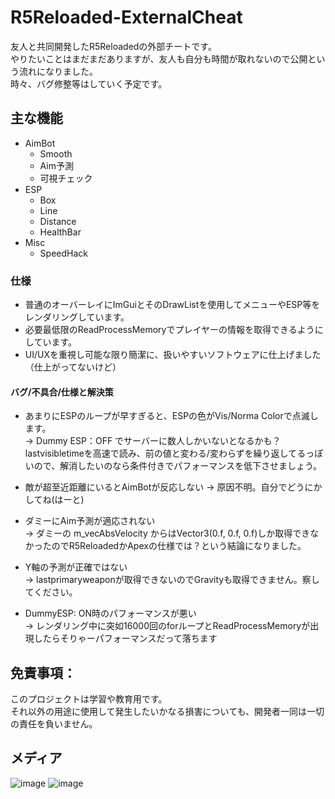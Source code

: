 # R5Reloaded-ExternalCheat
友人と共同開発したR5Reloadedの外部チートです。  
やりたいことはまだまだありますが、友人も自分も時間が取れないので公開という流れになりました。  
時々、バグ修整等はしていく予定です。

## 主な機能
- AimBot
  * Smooth  
  * Aim予測  
  * 可視チェック
- ESP
  * Box
  * Line
  * Distance
  * HealthBar
- Misc
  * SpeedHack

### 仕様
* 普通のオーバーレイにImGuiとそのDrawListを使用してメニューやESP等をレンダリングしています。
* 必要最低限のReadProcessMemoryでプレイヤーの情報を取得できるようにしています。
* UI/UXを重視し可能な限り簡潔に、扱いやすいソフトウェアに仕上げました（仕上がってないけど）

#### バグ/不具合/仕様と解決策
* あまりにESPのループが早すぎると、ESPの色がVis/Norma Colorで点滅します。  
  -> Dummy ESP：OFF でサーバーに数人しかいないとなるかも？lastvisibletimeを高速で読み、前の値と変わる/変わらずを繰り返してるっぽいので、解消したいのなら条件付きでパフォーマンスを低下させましょう。
  
* 敵が超至近距離にいるとAimBotが反応しない
  -> 原因不明。自分でどうにかしてね(はーと)
  
* ダミーにAim予測が適応されない  
  -> ダミーの m_vecAbsVelocity からはVector3(0.f, 0.f, 0.f)しか取得できなかったのでR5ReloadedかApexの仕様では？という結論になりました。

* Y軸の予測が正確ではない  
  -> lastprimaryweaponが取得できないのでGravityも取得できません。察してください。

* DummyESP: ON時のパフォーマンスが悪い  
  -> レンダリング中に突如16000回のforループとReadProcessMemoryが出現したらそりゃーパフォーマンスだって落ちます

## 免責事項：
このプロジェクトは学習や教育用です。  
それ以外の用途に使用して発生したいかなる損害についても、開発者一同は一切の責任を負いません。

## メディア
![image](https://github.com/FlankGir1/R5Reloaded-ExternalCheat/assets/124275926/c99fdde2-db25-42e6-81a0-869db74cc153)
![image](https://github.com/FlankGir1/R5Reloaded-ExternalCheat/assets/124275926/eab0f461-bf44-4398-88d7-712d4c6c509d)
